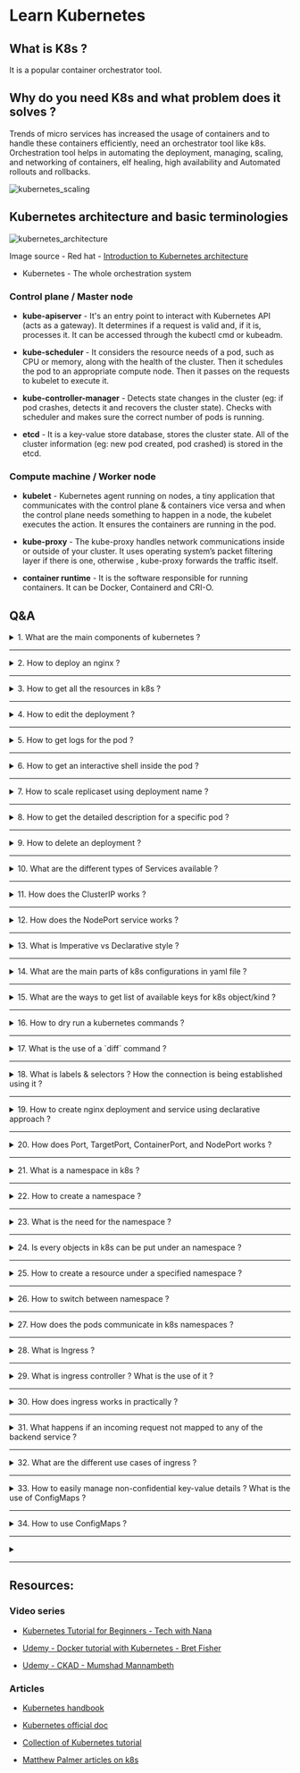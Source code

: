 # Learn Kubernetes

## What is K8s ?

It is a popular container orchestrator tool.

## Why do you need K8s and what problem does it solves ?

Trends of micro services has increased the usage of containers and to handle these containers efficiently, need an 
orchestrator tool like k8s. Orchestration tool helps in automating the deployment, managing, scaling, and networking of containers, 
elf healing, high availability and Automated rollouts and rollbacks.

![kubernetes_scaling](/img/kube-scale.png)
## Kubernetes architecture and basic terminologies

![kubernetes_architecture](/img/kube-arch.png)

Image source - Red hat - [Introduction to Kubernetes architecture](https://www.redhat.com/en/topics/containers/kubernetes-architecture)

* Kubernetes - The whole orchestration system

### Control plane / Master node

* **kube-apiserver** - It's an entry point to interact with Kubernetes API (acts as a gateway). It determines if a request is valid 
and, if it is, processes it. It can be accessed through the kubectl cmd or kubeadm.

* **kube-scheduler** - It considers the resource needs of a pod, such as CPU or memory, along with the health of the cluster. Then it 
schedules the pod to an appropriate compute node. Then it passes on the requests to kubelet to execute it.

* **kube-controller-manager** - Detects state changes in the cluster (eg: if pod crashes, detects it and recovers the cluster state). 
Checks with scheduler and makes sure the correct number of pods is running.

* **etcd** - It is a key-value store database, stores the cluster state. All of the cluster information (eg: new pod created, pod 
crashed) is stored in the etcd.

### Compute machine / Worker node

* **kubelet** - Kubernetes agent running on nodes, a tiny application that communicates with the control plane & containers vice versa
and when the control plane needs something to happen in a node, the kubelet executes the action. It ensures the containers are 
running in the pod.

* **kube-proxy** - The kube-proxy handles network communications inside or outside of your cluster. It uses operating system’s packet 
filtering layer if there is one, otherwise , kube-proxy forwards the traffic itself.

* **container runtime** - It is the software responsible for running containers. It can be Docker, Containerd and CRI-O.

## Q&A

<details>

  <summary> 1. What are the main components of kubernetes ? </summary>

  &nbsp;

  <p align="center">
    <img alt="Kubernetes Object" src="/img/kube-obj.jpeg" width="45%">
      &nbsp; &nbsp; &nbsp; &nbsp;
    <img alt="Kubernetes Object" src="/img/kube-objects.png" width="45%">
  </p>

  Image source of [Kubernetes object](https://tsuyoshiushio.medium.com/kubernetes-in-three-diagrams-6aba8432541c)

  <p>

* **Pod** - basic unit of work. It creates an abstraction over containers, so that it can be replaced with anytime run 
time containers (eg: docker, cri-o). Many containers can be deployed into the pod, but the best practice is one container per pod.
Each pod gets it own IP address and new IP address on every re-creation. It also acts as a load balancer.

* **Service** - it is an abstract way to expose an application running on a set of Pods as a network service. It 
creates a permanent IP address, lifecycle of pod and service are not connected. Even if the pods crashes and recreated, service 
IP remains same.

* **Ingress** - it manages external access to the services in a cluster, typically HTTP. It provides load balancing, 
ssl termination and name based hosting.

* **ConfigMap** - it is used to store non-confidential (external config) data in key-value pairs.

* **Secret** - it is used to store and manage sensitive information (eg: passwords, tokens, and keys), stores in 
base64 encoded format.

* **Deployment** - describes the desired state of a pod or a replica set, then gradually updates the environment (for 
example, creating or deleting replicas) until the current state matches the desired state specified in the deployment file. In 
general we don't work directly with pods, we will create deployments. It is mainly for stateless apps.

* **StatefulSet** - it is used to manage stateful applications with persistent storage (useful for db like mysql, 
MongoDb ...). It makes sure all the request to db are synchronized so that we can avoid data inconsistency problem. Pod names are 
persistent and are retained when rescheduled. Storage stays associated with replacement pods. Volumes persist when pods are 
deleted.

</p>

</details>

---

<details>

  <summary> 2. How to deploy an nginx ? </summary>

  <p>

Syntax:

```console
kubectl create deployment <deployment-name> --image=<image-name>
```

Example:

```console
kubectl create deployment my-nginx --image=nginx
```

```
Layers of abstraction -> Deployment > Replica set > Pod > Container
```

Result:

![k8s_deployment_result](/img/kube-res.png)

Pod name is the combination of = deployment-name + replica set ID + its own ID

  </p>

</details>

---

<details>

  <summary> 3. How to get all the resources in k8s ?  </summary>

  <p>

  Syntax:

  ```console
  kubectl get pods # List all pods
  kubectl get deployments # List all deployments
  kubectl get all # List all resources

  kubectl get pods -o wide # List all pods with more information
  ```

Add `-o wide` to the command to get more info.

  </p>

</details>

---

<details>

  <summary> 4. How to edit the deployment ? </summary>

  <p>

Syntax:

```console
kubectl edit deployment <deployment-name>
```

The above command will open up the auto-generated config file.

  </p>

</details>

---

<details>

  <summary> 5. How to get logs for the pod ? </summary>

  <p>

Syntax:

```console
kubectl logs <pod-name>
```

Example:

```console
kubectl logs my-nginx-6b74b79f57-hmlqd
```

  </p>

</details>

---

<details>

  <summary> 6. How to get an interactive shell inside the pod ? </summary>

  <p>

Syntax:

```console
kubectl exec -it <pod-name> -- <command>
```

Example:

```console
kubectl exec -it my-nginx-6b74b79f57-hmlqd -- bin/bash
```

  </p>

</details>

---

<details>

  <summary> 7. How to scale replicaset using deployment name ? </summary>

  <p>

Syntax:

```console
kubectl scale <deployment-name> --replicas=<count>
```
Example:

```console
kubectl scale deploy/my-nginx --replicas=2
```

`deploy/my-nginx` is a short form of `deployment my-nginx`

  </p>

</details>

---

<details>

  <summary> 8. How to get the detailed description for a specific pod ? </summary>

  <p>

Syntax:

```console
kubectl describe <pod-name>
```

Example:

```console
kubectl describe pod/apache-deploy-7dfb754b6b-qllfq
```

The above commands print a detailed description of the selected resources, including related resources such as events or controllers.

  </p>

</details>

---

<details>

  <summary> 9. How to delete an deployment ? </summary>

  <p>

Syntax:

```console
kubectl delete deployment <deployment-name>
```

Example:

```console
kubectl delete deployment deploy/my-nginx
```

`deploy/my-nginx` is a short form of `deployment my-nginx`

Deleting deployment will remove deployment, replicaset, pod and container. `Layers of abstraction is -> Deployment > Replica set > 
Pod > Container`

  </p>

</details>

---

<details>

  <summary> 10. What are the different types of Services available ? </summary>

  <p>

**Service** - provides the stable address for a pod(s).

* **ClusterIP** - It is the default service type. Exposes the Service on a cluster-internal IP. Only reachable within cluster. Pods 
can reach service on apps port number.

* **NodePort** - Exposes the Service on each Node's IP at a static port (the NodePort). High port allocated on each node. You'll be 
able to contact the NodePort Service, from outside the cluster, by requesting <NodeIP>:<NodePort>

```YAML
apiVersion: v1
kind: Service
metadata:
  name: my-service
spec:
  type: NodePort
  selector:
    app: MyApp
  ports:
      # By default and for convenience, the `targetPort` is set to the same value as the `port` field.
    - port: 80
      targetPort: 80
      # Optional field
      # By default and for convenience, the Kubernetes control plane will allocate a port from a range (default: 30000-32767)
      nodePort: 30007
```

* **LoadBalancer** - Exposes the Service externally using a cloud provider's load balancer. NodePort and ClusterIP Services, to which 
the external load balancer routes, are automatically created.

```YAML
apiVersion: v1
kind: Service
metadata:
  name: my-service
spec:
  selector:
    app: MyApp
  ports:
    - protocol: TCP
      port: 80
      targetPort: 9376
  clusterIP: 10.0.171.239
  type: LoadBalancer
status:
  loadBalancer:
    ingress:
    - ip: 192.0.2.127
```
  
* **ExternalName** - Maps the Service to the contents of the externalName field (e.g. foo.bar.example.com), by returning a CNAME 
record with its value. No proxying of any kind is set up.

```YAML
apiVersion: v1
kind: Service
metadata:
  name: my-service
  namespace: prod
spec:
  type: ExternalName
  externalName: my.database.example.com
```

  </p>

</details>

---

<details>

  <summary> 11. How does the ClusterIP works ? </summary>

  <p>

  It is the default service type. Exposes the Service on a cluster-internal IP. Only reachable within cluster (nodes and pods). Pods 
  can reach service on apps port number.

  1. Create an deployment

  ```console
  kubectl create deployment hello-node --image=k8s.gcr.io/echoserver:1.4
  ```

  2. Scale it two.

  ```console
  kubectl scale deploy/hello-node --replicas=2
  ```

  3. Create a service
   
   ```console
   kubectl expose deployment hello-node --port=8080
   ```

   4. Get the pods list
   
   ```console
   kubectl get pods
   ```

   5. Get into the shell for one of the pod

  ```console
  kubectl exec -it pod/hello-node-7567d9fdc9-qxtjt -- bin/bash
  ```

  6. Access the other pod

  ```console
  curl hello-node:8080
  ```

  </p>

</details>

---

<details>

  <summary> 12. How does the NodePort service works ? </summary>

  <p>

Exposes the Service on each Node's IP at a static port (the NodePort). High port allocated on each node. You'll be able 
to contact the NodePort Service, from outside the cluster, by requesting <NodeIP>:<NodePort>

1. Create an deployment

```console
  kubectl create deployment hello-node --image=k8s.gcr.io/echoserver:1.4
```

2. Create a service

```console
kubectl expose deployment hello-node --port=8080 --type=NodePort
```

3. Open the exposed service in minikube

```console
minikube service hello-node
```

  </p>

</details>

---

<details>

  <summary> 13. What is Imperative vs Declarative style ? </summary>

  <p>

* **Imperative** - uses a sequence of statements to determine how to reach a certain goal. Like using kubectl CLI commands.

* **Declarative** - describe their desired results without explicitly listing commands or steps that must be performed. Like by 
writing specifications in the YAML files and using `apply` command to get the desired result.

  </p>

</details>

---

<details>

  <summary> 14. What are the main parts of k8s configurations in yaml file ? </summary>

  <p>

  Each manifests file needs four parts. 
  
  1. `apiVersion` - Which version of the Kubernetes API you're using to create this object (`kubectl api-versions` to list all 
  versions)
  
  2. `kind` - What kind of object you want to create (`kubectl api-resources` to get list of available objects)
   
  3. `metadata` - Data that helps uniquely identify the object, including a name string, UID, and optional namespace

  4. `spec` - What state you desire for the object

  And there is another part called `status` which will be automatically added by kubernetes.

  </p>

</details>

---

<details>

  <summary> 15. What are the ways to get list of available keys for k8s object/kind ? </summary>

  <p>

  To get all the keys for a specific object/kind.

  ```console
  kubectl explain services --recursive
  ```

  To get the keys for a specific resource, and also with what value type it supports.

  ```console
  kubectl explain services.spec

  kubectl explain services.spec.type # specific to a single key.
  ```

  </p>

</details>

---

<details>

  <summary> 16. How to dry run a kubernetes commands ? </summary>

  <p>

The main usage of dry run is used to check syntactical errors and the preview of the object that would be sent to your cluster.

Syntax: 

```console
kubectl create deployment nginx --image=nginx --dry-run=client
kubectl create deployment nginx --image=nginx --dry-run=server
kubectl create deployment nginx --image=nginx --dry-run=client -o yaml # to get the result template
kubectl apply -f app.yml --dry-run
kubectl apply -f app.yml --dry-run=server
```

  </p>

</details>

---

<details>

  <summary> 17. What is the use of a `diff` command ? </summary>

  <p>

`kubectl diff` shows the differences (changes made) between the current "live" object and the new "dry-run" object.

Syntax:

```console
kubectl diff -f some-resources.yaml
```

  </p>

</details>

---

<details>

  <summary> 18. What is labels & selectors ? How the connection is being established using it ? </summary>

  <p>

In yaml file of k8s contains, 

`Meta data` - contains labels, labels (labels do not provide uniqueness, expect many objects to carry the same label(s)) can be used 
to organize and to select subsets of objects.

`spec` - contains selector, selectors depend on labels to select a group of resources such as pods.

`Example template`

```YAML
apiVersion: apps/v1
kind: ReplicaSet
metadata:
  name: label-demo
  labels:
    environment: production
    app: nginx
spec:
  replicas: 3
  selector:
    matchLabels:
      app: App1
   template:
     metadata:
       labels:
         environment: production
         app: nginx
     spec:
       containers:
         - name: nginx
           image: nginx:1.7.9
```

  </p>

</details>

---

<details>

  <summary> 19. How to create nginx deployment and service using declarative approach ?  </summary>

  <p>

Use the `apply` command

```console
kubectl apply -f ./k8s-files/ex-1-nginx/nginx-deploy.yml
```

  </p>

</details>

---

<details>

  <summary> 20. How does Port, TargetPort, ContainerPort, and NodePort works ? </summary>

  <p>

  * **Port** - The port of this service. Other pods in the cluster that may need to access the service will just use port.
  
  * **TargetPort** - it forwards the traffic to `ContainerPort` (where its listening). Also, if targetPort is not set, it will 
  default to the same value as port
  
  * **ContainerPort** - port on which the app can be reached out inside the container.

  * **NodePort** - makes the service visible outside the Kubernetes cluster by the node’s IP address and the port number

  Flow - Traffic comes in on `NodePort` , forwards to `Port` on the service which then routes to `TargetPort` on the pod(s) and in turn it routes to `ContainerPort`  (if TargetPort and ContainerPort matches).

  1. Create deployment and service
   
   ```console
   kubectl apply -f ./k8s-files/ex-2-ports/deployment.yml
   kubectl apply -f ./k8s-files/ex-2-ports/service.yml
   ```

  2. To test usage of ports, create a ubuntu pod with interactive shell and install curl
   
   ```console
   kubectl run -i --tty ubuntu --image=ubuntu --restart=Never -- sh
   apt-get update; apt-get install curl # to install curl
   ```

  3. Access nginx using the Port from within the cluster

  ```console
  curl nginx-service:8080 # `hello-world` is the service name and `8080` is the port mentioned in the service.
  ```
  
  4. Access nginx using the Port from outside the cluster

  ```console
  kubectl describe pod nginx-deploy # this will list the NodeIP (Node: minikube/192.168.64.2)
  ```

Result:

The above command will fetch you the NodeIP and NodePort is have already mentioned in the `service.yml` file.

```
Name:         nginx-deploy-756d646fff-8848w
Namespace:    default
Priority:     0
Node:         minikube/192.168.64.2 # <=== NodeIP
Start Time:   Sat, 22 May 2021 22:13:20 +0530
Labels:       app=hello-world
pod-template-hash=756d646fff
...
...
```

  5. You can access it from the browser using `NodeIP:NodePort` in this case `192.168.64.2:31234`.


  </p>

</details>

---

<details>

  <summary> 21. What is a namespace in k8s ? </summary>

  <p>

  ![kubernetes_namespace](/img/k8s-namespace.png)

  Here QA, UAT, and Prod are the namespaces.

  **Namespaces** are Kubernetes objects which helps in organizing resources and partitions a single Kubernetes cluster into multiple 
  virtual clusters.

  By default when a cluster is created it will create 4 namespaces,

  ```console
  kubectl get namespaces
  ```

  1. default - by default all the resources created will be listed here.
  2. kube-node-lease - namespace for the lease objects associated with each node which improves the performance of the node 
  heartbeats as the cluster scales. It help determine the availability of a node.
  3. kube-public - place for publicly accessible data.
  4. kube-system - place for objects created by Kubernetes systems/control plane.

  </p>

</details>

---

<details>

  <summary> 22. How to create a namespace ? </summary>

  <p>

  1. Creating namespace through CLI
  
  Syntax:

  ```console
  kubectl create namespace <namespace-name>
  ```

  Example:

  ```console
  kubectl create namespace my-namespace
  ```

  2. Creating namespace through YAML file
  
  ```YAML
  apiVersion: v1
  kind: Namespace
  metadata:
    name: test-namespace
  ```

  </p>

</details>

---

<details>

  <summary> 23. What is the need for the namespace ? </summary>

  <p>

  1. Allowing resources to be grouped and isolates.
  2. Avoids naming conflicts.
  3. Resource sharing. (some are off limits; eg: ConfigMap in a Cluster-A, can't be accessed from Cluster-B)
  4. Enhancing role-based access controls by limiting users and resources (limit usage of CPU, RAM, and Storage) to certain 
  namespaces.

  </p>

</details>

---

<details>

  <summary> 24. Is every objects in k8s can be put under an namespace ? </summary>

  <p>

  No. Namespace resources are not themselves in a namespace. And low-level resources, such as nodes and persistentVolumes, are not in 
  any namespace.

  To see which Kubernetes resources are and aren't in a namespace:

  ```console
  # In a namespace
  kubectl api-resources --namespaced=true

  # Not in a namespace
  kubectl api-resources --namespaced=false
  ```

  </p>

</details>

---

<details>

  <summary> 25. How to create a resource under a specified namespace ? </summary>

  <p>

  If a namespace is not specified by default all the resources will be created under default.

```YAML
apiVersion: v1
kind: Service
metadata:
  name: nginx-service
  namespace: test-namespace # this namespace should be already created
spec:
  type: NodePort
  selector:
    app: hello-world
  ports:
    - protocol: TCP
      port: 8080
      targetPort: 80
      nodePort: 31234
```

If you try to list all the resource by `kubectl get all` it will not display the above created resource since it lives in another 
namespace, to list it out, need to switch the default namespace to the newly created namespace.

  </p>

</details>

---

<details>

  <summary> 26. How to switch between namespace ? </summary>

  <p>

Syntax:

```console
kubectl config set-context --current --namespace=<namespace-name>
```

Example:

```console
kubectl config set-context --current --namespace=test-namespace
```

  </p>

</details>

---

<details>

  <summary> 27. How does the pods communicate in k8s namespaces ? </summary>

  <p>

  Even though namespace separates each other, adding the namespace name to the service name provides access to services in any 
  namespace on the cluster

  ```YAML
apiVersion: v1
kind: Service
metadata:
  name: nginx-service
  namespace: dev-env
spec:
  type: NodePort
  selector:
    app: hello-world
  ports:
    - protocol: TCP
      port: 8080
      targetPort: 80
      nodePort: 31234
```

  Syntax:

  ```console
  <Service Name>.<Namespace Name>
  ```

  Example:

  ```console
  nginx-service.dev-env
  ```


  </p>

</details>

---

<details>

  <summary> 28. What is Ingress ? </summary>

  <p>

  ![kubernetes_ingress](img/k8s-ingress.png)

  **Ingress** exposes HTTP and HTTPS routes from outside the cluster to services within the cluster. Traffic routing is controlled by rules defined on the Ingress resource  (e.g. load balancing, SSL termination, path-based routing, protocol).

  The advantage of an Ingress over a LoadBalancer is that an Ingress can consolidate routing rules in a single resource to expose 
  multiple services.

  Example:

```YAML
apiVersion: networking.k8s.io/v1
kind: Ingress
metadata:
  name: dashboard-ingress
  namespace: kubernetes-dashboard
spec:
  rules:
  - host: my-app.com # Valid domain address, map domain name to IP address of the entry node and any incoming request must be forwarded to internal service
    http:
      paths:  # Incoming urls matching the path are forwarded to the backend.
      - backend:
          serviceName: my-internal-service # service name and port should correspond to the name of internal service 
          servicePort: 80
```
  
  </p>

</details>

---

<details>

  <summary> 29. What is ingress controller ? What is the use of it ? </summary>

  <p>

  ![kubernetes_ingress_controller](img/k8s-ingress-controller.png)

  An Ingress controller is responsible for fulfilling the Ingress, by evaluating all the rules, managing re-directions, acts as an 
  entrypoint to the cluster.

  There many Ingress controller are available, HAProxy Ingress, NGINX Ingress Controller, Traefik, and AKS (azure).
  
  </p>

</details>

---

<details>

  <summary>  30. How does ingress works in practically ? </summary>

  <p>

  1. Enable ingress addons in minikube

  ```console
  minikube addons enable ingress
  ```

  Which automatically starts k8s nginx implementation of Ingress controller.

  2. Now we are going to route incoming request to minikube k8s dashboard (right now it is not accessible to outside cluster)

  ![kubernetes_namespace](img/k8s-ns.png)

  If you don't see the kubernetes dashboard, execute `minikube dashboard`

  ```console
  kubectl apply -f ./k8s-files/ex-3-ingress/ingress.yml
  ```

  ```console
  kubectl get ingress -n kubernetes-dashboard # get the address
  ```

  Result:

  ```
  NAME                CLASS    HOSTS           ADDRESS        PORTS   AGE
  dashboard-ingress   <none>   dashboard.com   192.168.64.2   80      84s
  ```

  ```
  # if Nginx Ingress: service “ingress-nginx-controller-admission” not found; execute the below command
  # kubectl delete -A ValidatingWebhookConfiguration ingress-nginx-admission
  ```

  3. Map the IP address to domain name (doing it locally)

  ```console
  sudo vi /etc/hosts
  ```

  And configure the IP address and domain name

  ![domain_mapping](img/k8s-ingress-ex1.png)

  4. Go to browser and type dashboard.com, it will re-direct to the kubernetes dashboard.

  Note: After exercise don't forget to remove domain mapping from `/etc/hosts` otherwise it will always try to reach that IP address

  </p>

</details>

---

<details>

  <summary> 31. What happens if an incoming request not mapped to any of the backend service ? </summary>

  <p>

  Kubernetes has the default backend running.

  Syntax:

  ```console
  kubectl describe ingress <ingress-name> -n <namespace>
  ```

  Example:

  ```console
  kubectl describe ingress dashboard-ingress -n kubernetes-dashboard
  ```
  
  w.r.t to previous example `dashboard.com/eat` will result in `404 page not found`

  </p>

</details>

---

<details>

  <summary> 32. What are the different use cases of ingress ? </summary>

  <p>

  1. Multiple path for same host

```YAML
apiVersion: networking.k8s.io/v1
kind: Ingress
metadata:
  name: simple-example
spec:
  rules:
  - host: foo.bar.com
    http:
      paths:
      - path: /foo
        pathType: Prefix
        backend:
          service:
            name: service1
            port:
              number: 4200
      - path: /bar
        pathType: Prefix
        backend:
          service:
            name: service2
            port:
              number: 8080
```

  2. Multiple sub-domains or domains

```YAML
apiVersion: networking.k8s.io/v1
kind: Ingress
metadata:
  name: name-virtual-host-ingress
spec:
  rules:
  - host: foo.app.com
    http:
      paths:
      - pathType: Prefix
        path: "/"
        backend:
          service:
            name: service1
            port:
              number: 80
  - host: bar.app.com
    http:
      paths:
      - pathType: Prefix
        path: "/"
        backend:
          service:
            name: service2
            port:
              number: 80
```

  3. Configuring TLS (Transport Layer Security)
  
```YAML
apiVersion: v1
kind: Secret
metadata:
  name: test-secret-tls
  namespace: default
data:
  tls.crt: base64 encoded cert
  tls.key: base64 encoded key
type: kubernetes.io/tls
```
  
  </p>

</details>

---

<details>

  <summary> 33. How to easily manage non-confidential key-value details ? What is the use of ConfigMaps ? </summary>

  <p>

  A ConfigMap is an API object used to store non-confidential data in key-value pairs. Pods can consume ConfigMaps as environment 
  variables, command-line arguments, or as configuration files in a volume. It allows you to decouple environment-specific 
  configuration from your container images, so that your applications are easily portable.

  So it does not provide any secrecy or encryption, so its not suitable for storing passwords or keys.

  </p>

</details>

---

<details>

  <summary> 34. How to use ConfigMaps ? </summary>

  <p>
  
  </p>

</details>

---

<details>

  <summary>   </summary>

  <p>
  
  </p>

</details>

---

## Resources:

### Video series

* [Kubernetes Tutorial for Beginners - Tech with Nana](https://www.youtube.com/watch?v=X48VuDVv0do&t=2s)

* [Udemy - Docker tutorial with Kubernetes - Bret Fisher](https://www.udemy.com/course/docker-mastery/)

* [Udemy - CKAD - Mumshad Mannambeth](https://www.udemy.com/course/certified-kubernetes-application-developer/learn/lecture/12321104#content)

### Articles

* [Kubernetes handbook](https://www.freecodecamp.org/news/the-kubernetes-handbook/)

* [Kubernetes official doc](https://kubernetes.io/docs/home/)

* [Collection of Kubernetes tutorial](https://www.aquasec.com/cloud-native-academy/kubernetes-101/kubernetes-tutorials/)

* [Matthew Palmer articles on k8s](https://matthewpalmer.net/kubernetes-app-developer/articles/)
